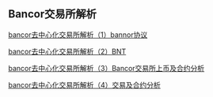 ## Bancor交易所解析

[bancor去中心化交易所解析（1）bannor协议](https://github.com/gameFu/bancor-exchange-analysis/blob/master/1.bancor-protocol.md)

[bancor去中心化交易所解析（2）BNT](https://github.com/gameFu/bancor-exchange-analysis/blob/master/2.bnt.md)

[bancor去中心化交易所解析（3）Bancor交易所上币及合约分析](https://github.com/gameFu/bancor-exchange-analysis/blob/master/3.bnt-currency-apply.md)

[bancor去中心化交易所解析（4）交易及合约分析](https://github.com/gameFu/bancor-exchange-analysis/blob/master/4.bancor-trade.md)